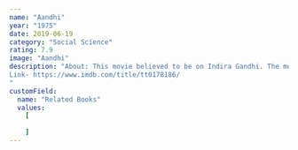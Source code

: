 ```yaml
---
name: "Aandhi"
year: "1975"
date: 2019-06-19
category: "Social Science"
rating: 7.9
image: "Aandhi"
description: "About: This movie believed to be on Indira Gandhi. The move couldn’t released in 1975 as she was the pm of India but after the election of 1977 (she lost) Janta party gave the movie green signal.
Link- https://www.imdb.com/title/tt0178186/
"
customField:
  name: "Related Books"
  values:
    [
      
    ]
---
```



